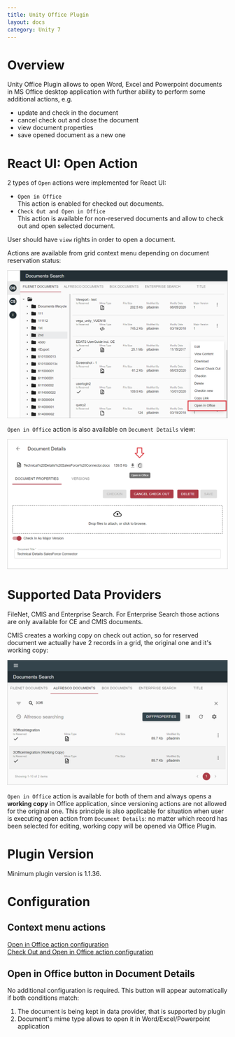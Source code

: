 ```yaml
---
title: Unity Office Plugin
layout: docs
category: Unity 7
---
```

# Overview

Unity Office Plugin allows to open Word, Excel and Powerpoint documents in MS Office desktop application with further 
ability to perform some additional actions, e.g.  
- update and check in the document
- cancel check out and close the document
- view document properties
- save opened document as a new one

# React UI: Open Action

2 types of `Open` actions were implemented for React UI:  
- `Open in Office`  
    This action is enabled for checked out documents.
- `Check Out and Open in Office`  
    This action is available for non-reserved documents and allow to check out and open selected document.

User should have `view` rights in order to open a document.

Actions are available from grid context menu depending on document reservation status:

![Open in Office via Grid context menu](unity-office-plugin/images/open-in-office-grid.png) 

`Open in Office` action is also available on `Document Details` view:

![Open in Office on Document Details](unity-office-plugin/images/open-in-office-properties.png)

# Supported Data Providers

FileNet, CMIS and Enterprise Search. For Enterprise Search those actions are only available for CE and CMIS documents.

CMIS creates a working copy on check out action, so for reserved document we actually have 2 records in a grid, 
the original one and it's working copy:

![Checked Out CMIS document](unity-office-plugin/images/open-in-office-cmis.png)
    
`Open in Office` action is available for both of them and always opens a **working copy** in Office application, since 
versioning actions are not allowed for the original one. This principle is also applicable for situation when user is
executing open action from `Document Details`: no matter which record has been selected for editing, working copy
will be opened via Office Plugin. 

# Plugin Version

Minimum plugin version is 1.1.36.

# Configuration

## Context menu actions

[Open in Office action configuration](../../configuration/actions/open-in-office.md)  
[Check Out and Open in Office action configuration](../../configuration/actions/check-out-and-open-in-office.md)  

## Open in Office button in Document Details 

No additional configuration is required. This button will appear automatically if both conditions match:

1. The document is being kept in data provider, that is supported by plugin
2. Document's mime type allows to open it in Word/Excel/Powerpoint application
